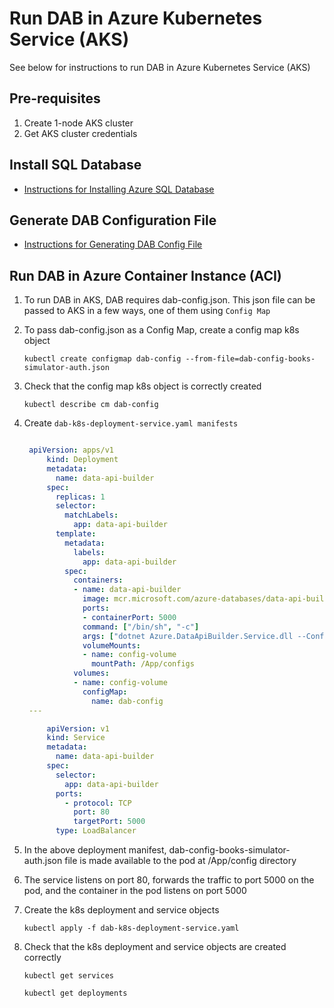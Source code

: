 # Run DAB in Azure Kubernetes Service (AKS)
See below for instructions to run DAB in Azure Kubernetes Service (AKS)

## Pre-requisites
1. Create 1-node AKS cluster
2. Get AKS cluster credentials

## Install SQL Database
* [Instructions for Installing Azure SQL Database](https://github.com/git-vp/azure-data-api-builder/blob/main/install-sql-db.md)

## Generate DAB Configuration File
* [Instructions for Generating DAB Config File](https://github.com/git-vp/azure-data-api-builder/blob/main/generate-dab-config.md)

## Run DAB in Azure Container Instance (ACI)
1. To run DAB in AKS, DAB requires dab-config.json. This json file can be passed to AKS in a few ways, one of them using `Config Map`
   
2. To pass dab-config.json as a Config Map, create a config map k8s object

   `kubectl create configmap dab-config --from-file=dab-config-books-simulator-auth.json`

3. Check that the config map k8s object is correctly created

   `kubectl describe cm dab-config`
   
4. Create `dab-k8s-deployment-service.yaml manifests`

   ```yaml

    apiVersion: apps/v1
		kind: Deployment
		metadata:
		  name: data-api-builder
		spec:
		  replicas: 1
		  selector:
		    matchLabels:
		      app: data-api-builder
		  template:
		    metadata:
		      labels:
		        app: data-api-builder
		    spec:
		      containers:
		      - name: data-api-builder
		        image: mcr.microsoft.com/azure-databases/data-api-builder:latest
		        ports:
		        - containerPort: 5000
		        command: ["/bin/sh", "-c"]
		        args: ["dotnet Azure.DataApiBuilder.Service.dll --ConfigFileName /App/configs/dab-config-books-simulator-auth.json"]
		        volumeMounts:
		        - name: config-volume
		          mountPath: /App/configs
		      volumes:
		      - name: config-volume
		        configMap:
		          name: dab-config
    ---
   
		apiVersion: v1
		kind: Service
		metadata:
		  name: data-api-builder
		spec:
		  selector:
		    app: data-api-builder
		  ports:
		    - protocol: TCP
		      port: 80
		      targetPort: 5000
		  type: LoadBalancer
   
   ```
6. In the above deployment manifest, dab-config-books-simulator-auth.json file is made available to the pod at /App/config directory
7. The service listens on port 80, forwards the traffic to port 5000 on the pod, and the container in the pod listens on port 5000
8. Create the k8s deployment and service objects

   `kubectl apply -f dab-k8s-deployment-service.yaml`

9. Check that the k8s deployment and service objects are created correctly

   `kubectl get services`
   
   `kubectl get deployments`
   
